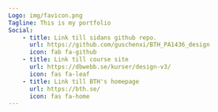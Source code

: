 ```yaml
---
Logo: img/favicon.png
Tagline: This is my portfolio
Social:
    - title: Link till sidans github repo.
      url: https://github.com/guschenxi/BTH_PA1436_design
      icon: fab fa-github
    - title: Link till course site
      url: https://dbwebb.se/kurser/design-v3/
      icon: fas fa-leaf
    - title: Link till BTH's homepage
      url: https://bth.se/
      icon: fas fa-home
---
```

